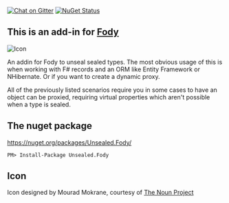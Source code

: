 [![Chat on Gitter](https://img.shields.io/gitter/room/fody/fody.svg?style=flat)](https://gitter.im/Fody)
[![NuGet Status](http://img.shields.io/nuget/v/Unsealed.Fody.svg?style=flat)](https://www.nuget.org/packages/Unsealed.Fody/)


## This is an add-in for [Fody](https://github.com/Fody/Fody/) 

![Icon](https://raw.github.com/Fody/Unsealed/master/Icons/package_icon.png)

An addin for Fody to unseal sealed types. The most obvious usage of this is when working with F# records and an ORM like Entity Framework or NHibernate. Or if you want to create a dynamic proxy. 

All of the previously listed scenarios require you in some cases to have an object can be proxied, requiring virtual properties which aren't possible when a type is sealed.


## The nuget package

https://nuget.org/packages/Unsealed.Fody/

    PM> Install-Package Unsealed.Fody


## Icon

Icon designed by Mourad Mokrane, courtesy of [The Noun Project](http://thenounproject.com)
